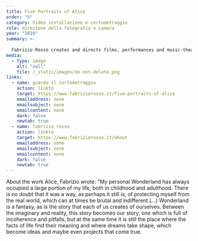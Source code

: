 ```yaml
---
title: Five Portraits of Alice
order: "5"
category: Video installazione e cortometraggio
role: direzione della fotografia e camera
year: "2019"
summary: >-
  
  Fabrizio Rosso creates and directs films, performances and music-theatre. He studied music (piano/composition) at the conservatoires of Turin, Zürich, Lugano and film direction at the USC School of Cinematic Arts, Los Angeles (US). He collaborated with Karlheinz Stockhausen on several projects including the premiere of Sonntags-Abschied, the last piece of the LICHT cycle Operas.
media:
  - type: image
    alt: "null"
    file: /_static/images/do-not-delete.png
links:
  - name: guarda il cortometraggio
    action: linkto
    target: https://www.fabriziorosso.it/five-portraits-of-alice
    emailaddress: none
    emailsubject: none
    emailcontent: none
    dark: false
    newtab: true
  - name: fabrizio rosso
    action: linkto
    target: https://www.fabriziorosso.it/about
    emailaddress: none
    emailsubject: none
    emailcontent: none
    dark: false
    newtab: true
---
```

About the work Alice, Fabrizio wrote: "My personal Wonderland has always occupied a large portion of my life, both in childhood and adulthood. There is no doubt that it was a way, as perhaps it still is, of protecting myself from the real world, which can at times be brutal and indifferent.(…) Wonderland is a fantasy, as is the story that each of us creates of ourselves. Between the imaginary and reality, this story becomes our story, one which is full of incoherence and pitfalls, but at the same time it is still the place where the facts of life find their meaning and where dreams take shape, which become ideas and maybe even projects that come true.

